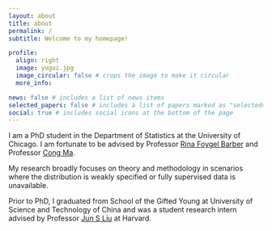 ```yaml
---
layout: about
title: about
permalink: /
subtitle: Welcome to my homepage!

profile:
  align: right
  image: yugui.jpg
  image_circular: false # crops the image to make it circular
  more_info:

news: false # includes a list of news items
selected_papers: false # includes a list of papers marked as "selected={true}"
social: true # includes social icons at the bottom of the page
---
```


I am a PhD student in the Department of Statistics at the University of Chicago. I am fortunate to be advised by Professor [Rina Foygel Barber](https://rinafb.github.io/) and Professor [Cong Ma](https://congma1028.github.io/).

My research broadly focuses on theory and methodology in scenarios where the distribution is weakly specified or fully supervised data is unavailable.

Prior to PhD, I graduated from School of the Gifted Young at University of Science and Technology of China and was a student research intern advised by Professor [Jun S Liu](https://sites.harvard.edu/junliu/) at Harvard.
